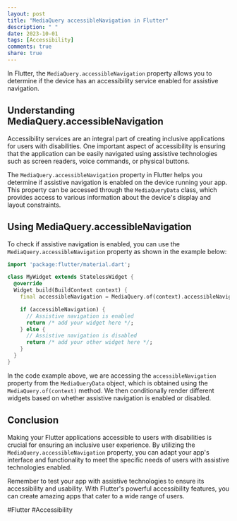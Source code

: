 ```yaml
---
layout: post
title: "MediaQuery accessibleNavigation in Flutter"
description: " "
date: 2023-10-01
tags: [Accessibility]
comments: true
share: true
---
```


In Flutter, the `MediaQuery.accessibleNavigation` property allows you to determine if the device has an accessibility service enabled for assistive navigation.

## Understanding MediaQuery.accessibleNavigation

Accessibility services are an integral part of creating inclusive applications for users with disabilities. One important aspect of accessibility is ensuring that the application can be easily navigated using assistive technologies such as screen readers, voice commands, or physical buttons.

The `MediaQuery.accessibleNavigation` property in Flutter helps you determine if assistive navigation is enabled on the device running your app. This property can be accessed through the `MediaQueryData` class, which provides access to various information about the device's display and layout constraints.

## Using MediaQuery.accessibleNavigation

To check if assistive navigation is enabled, you can use the `MediaQuery.accessibleNavigation` property as shown in the example below:

```dart
import 'package:flutter/material.dart';

class MyWidget extends StatelessWidget {
  @override
  Widget build(BuildContext context) {
    final accessibleNavigation = MediaQuery.of(context).accessibleNavigation;

    if (accessibleNavigation) {
      // Assistive navigation is enabled
      return /* add your widget here */;
    } else {
      // Assistive navigation is disabled
      return /* add your other widget here */;
    }
  }
}
```

In the code example above, we are accessing the `accessibleNavigation` property from the `MediaQueryData` object, which is obtained using the `MediaQuery.of(context)` method. We then conditionally render different widgets based on whether assistive navigation is enabled or disabled.

## Conclusion

Making your Flutter applications accessible to users with disabilities is crucial for ensuring an inclusive user experience. By utilizing the `MediaQuery.accessibleNavigation` property, you can adapt your app's interface and functionality to meet the specific needs of users with assistive technologies enabled.

Remember to test your app with assistive technologies to ensure its accessibility and usability. With Flutter's powerful accessibility features, you can create amazing apps that cater to a wide range of users.

#Flutter #Accessibility